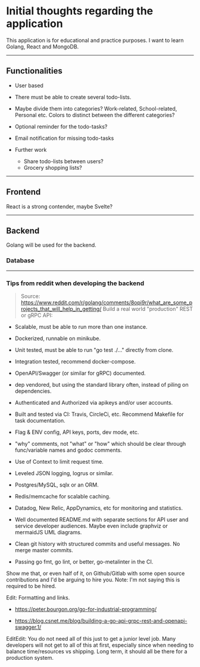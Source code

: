 # Initial thoughts regarding the application

This application is for educational and practice purposes. I want to learn Golang, React and MongoDB.

---
## Functionalities 

* User based
* There must be able to create several todo-lists.
* Maybe divide them into categories? Work-related, School-related, Personal etc. Colors to distinct between the different categories?
* Optional reminder for the todo-tasks? 
* Email notification for missing todo-tasks


* Further work
  * Share todo-lists between users?
  * Grocery shopping lists?

---
## Frontend 

React is a strong contender, maybe Svelte?

---
## Backend 

Golang will be used for the backend.

### **Database**

---
### Tips from reddit when developing the backend
> Source: https://www.reddit.com/r/golang/comments/8opi9r/what_are_some_projects_that_will_help_in_getting/
Build a real world "production" REST or gRPC API:

* Scalable, must be able to run more than one instance.

* Dockerized, runnable on minikube.

* Unit tested, must be able to run "go test ./..." directly from clone.

* Integration tested, recommend docker-compose.

* OpenAPI/Swagger (or similar for gRPC) documented.

* dep vendored, but using the standard library often, instead of piling on dependencies.

* Authenticated and Authorized via apikeys and/or user accounts.

* Built and tested via CI: Travis, CircleCi, etc. Recommend Makefile for task documentation.

* Flag & ENV config, API keys, ports, dev mode, etc.

* "why" comments, not "what" or "how" which should be clear through func/variable names and godoc comments.

* Use of Context to limit request time.

* Leveled JSON logging, logrus or similar.

* Postgres/MySQL, sqlx or an ORM.

* Redis/memcache for scalable caching.

* Datadog, New Relic, AppDynamics, etc for monitoring and statistics.

* Well documented README.md with separate sections for API user and service developer audiences. Maybe even include graphviz or mermaidJS UML diagrams.

* Clean git history with structured commits and useful messages. No merge master commits.

* Passing go fmt, go lint, or better, go-metalinter in the CI.

Show me that, or even half of it, on Github/Gitlab with some open source contributions and I'd be arguing to hire you. Note: I'm not saying this is required to be hired.

Edit: Formatting and links.

* https://peter.bourgon.org/go-for-industrial-programming/

* https://blog.csnet.me/blog/building-a-go-api-grpc-rest-and-openapi-swagger.1/

EditEdit: You do not need all of this just to get a junior level job. Many developers will not get to all of this at first, especially since when needing to balance time/resources vs shipping. Long term, it should all be there for a production system.
